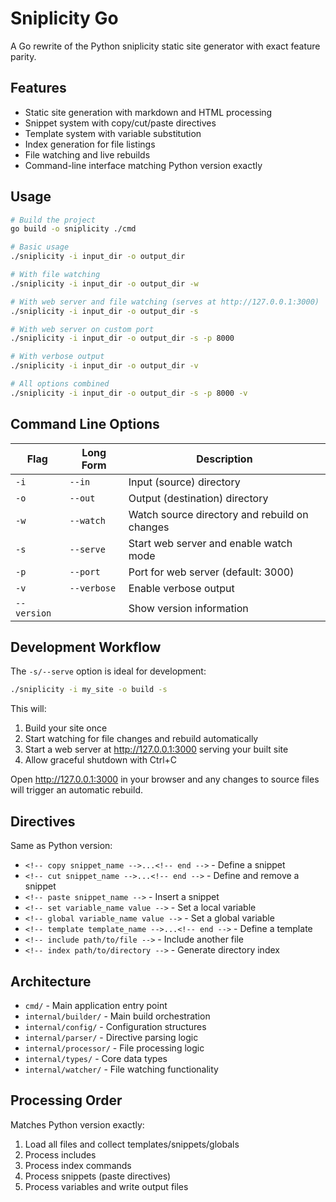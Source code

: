# Sniplicity Go

A Go rewrite of the Python sniplicity static site generator with exact feature parity.

## Features

- Static site generation with markdown and HTML processing
- Snippet system with copy/cut/paste directives  
- Template system with variable substitution
- Index generation for file listings
- File watching and live rebuilds
- Command-line interface matching Python version exactly

## Usage

```bash
# Build the project
go build -o sniplicity ./cmd

# Basic usage
./sniplicity -i input_dir -o output_dir

# With file watching
./sniplicity -i input_dir -o output_dir -w

# With web server and file watching (serves at http://127.0.0.1:3000)
./sniplicity -i input_dir -o output_dir -s

# With web server on custom port
./sniplicity -i input_dir -o output_dir -s -p 8000

# With verbose output
./sniplicity -i input_dir -o output_dir -v

# All options combined
./sniplicity -i input_dir -o output_dir -s -p 8000 -v
```

## Command Line Options

| Flag | Long Form | Description |
|------|-----------|-------------|
| `-i` | `--in` | Input (source) directory |
| `-o` | `--out` | Output (destination) directory |
| `-w` | `--watch` | Watch source directory and rebuild on changes |
| `-s` | `--serve` | Start web server and enable watch mode |
| `-p` | `--port` | Port for web server (default: 3000) |
| `-v` | `--verbose` | Enable verbose output |
| `--version` | | Show version information |

## Development Workflow

The `-s/--serve` option is ideal for development:

```bash
./sniplicity -i my_site -o build -s
```

This will:
1. Build your site once
2. Start watching for file changes and rebuild automatically
3. Start a web server at http://127.0.0.1:3000 serving your built site
4. Allow graceful shutdown with Ctrl+C

Open http://127.0.0.1:3000 in your browser and any changes to source files will trigger an automatic rebuild.

## Directives

Same as Python version:

- `<!-- copy snippet_name -->...<!-- end -->` - Define a snippet
- `<!-- cut snippet_name -->...<!-- end -->` - Define and remove a snippet  
- `<!-- paste snippet_name -->` - Insert a snippet
- `<!-- set variable_name value -->` - Set a local variable
- `<!-- global variable_name value -->` - Set a global variable
- `<!-- template template_name -->...<!-- end -->` - Define a template
- `<!-- include path/to/file -->` - Include another file
- `<!-- index path/to/directory -->` - Generate directory index

## Architecture

- `cmd/` - Main application entry point
- `internal/builder/` - Main build orchestration
- `internal/config/` - Configuration structures
- `internal/parser/` - Directive parsing logic
- `internal/processor/` - File processing logic
- `internal/types/` - Core data types
- `internal/watcher/` - File watching functionality

## Processing Order

Matches Python version exactly:

1. Load all files and collect templates/snippets/globals
2. Process includes
3. Process index commands
4. Process snippets (paste directives)
5. Process variables and write output files